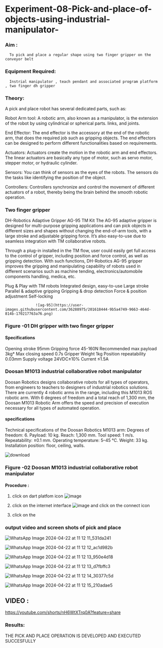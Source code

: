 # Experiment-08-Pick-and-place-of-objects-using-industrial-manipulator-

### Aim :
      To pick and place a regular shape using two finger gripper on the conveyor belt 
### Equipment Required: 
      Instrial manipulator , teach pendant and associated program platform , two finger dh gripper 
      
### Theory: 

A pick and place robot has several dedicated parts, such as:

Robot Arm tool: A robotic arm, also known as a manipulator, is the extension of the robot by using cylindrical or spherical parts. links, and joints.

End Effector: The end effector is the accessory at the end of the robotic arm, that does the required job such as gripping objects. The end effectors can be designed to perform different functionalities based on requirements.

Actuators: Actuators create the motion in the robotic arm and end effectors. The linear actuators are basically any type of motor, such as servo motor, stepper motor, or hydraulic cylinder.

Sensors: You can think of sensors as the eyes of the robots. The sensors do the tasks like identifying the position of the object.

Controllers: Controllers synchronize and control the movement of different actuators of a robot, thereby being the brain behind the smooth robotic operation.


### Two finger gripper 

DH-Robotics
Adaptive Gripper AG-95 TM Kit
The AG-95 adaptive gripper is designed for multi-purpose gripping applications and can pick objects in different sizes and shapes without changing the end-of-arm tools, with a large stroke and adjustable gripping force. It’s also easy-to-use due to seamless integration with TM collaborative robots.

Through a plug-in installed in the TM flow, user could easily get full access to the control of gripper, including position and force control, as well as gripping detection. With such functions, DH-Robotics AG-95 gripper improves the gripping and manipulating capability of robots used in different scenarios such as machine tending, electronics/automobile components handling, medica, etc.

Plug & Play with TM robots
Integrated design, easy-to-use
Large stroke
Parallel & adaptive gripping
Gripping & drop detection
Force & position adjustment
Self-locking

                  ![ag-95](https://user-images.githubusercontent.com/36288975/201618444-9b5a4749-9663-464d-814b-170217763a76.png)
### Figure -01 DH gripper with two finger gripper 

#### Specifications

Opening stroke	95mm
Gripping force 	45-160N
Recommended max payload	3kg*
Max closing speed	0.7s
Gripper Weight	1kg
Position repeatability	0.03mm
Supply voltage	24VDC±10%
Current	≤1.5A



### Doosan M1013 industrial collaborative robot manipulator 
Doosan Robotics designs collaborative robots for all types of operators, from engineers to teachers to designers of industrial robotics solutions. There are currently 4 robotic arms in the range, including this M1013 ROS robotic arm. With 6 degrees of freedom and a total reach of 1,300 mm, the Doosan M1013 Robotic Arm offers the speed and precision of execution necessary for all types of automated operation.

#### specifications 
Technical specifications of the Doosan Robotics M1013 arm:
Degrees of freedom: 6.
Payload: 10 kg.
Reach: 1,300 mm.
Tool speed: 1 m/s.
Repeatability: ±0.1 mm.
Operating temperature: 5–45 °C.
Weight: 33 kg.
Installation position: floor, ceiling, walls.



![download](https://user-images.githubusercontent.com/36288975/201624230-89cc83ff-cecd-49ea-84c6-c67066e9d157.jpg)

### Figure -02 Doosan M1013 industrial collaborative robot manipulator 

#### Procedure : 

1. click on dart platfom icon ![image](https://user-images.githubusercontent.com/36288975/201621038-f1248586-5c20-40fd-8a74-68c7d8b44939.png)
2. click on the internet interface 
![image](https://user-images.githubusercontent.com/36288975/201621235-3b8b46a9-3c19-4207-9ea2-6a7954eb6135.png)
and click on the connect icon 

3. click on the 


















### output video and screen shots of pick and place 



![WhatsApp Image 2024-04-22 at 11 12 11_531da241](https://github.com/vasanthkumarch/Experiment-08-Pick-and-place-of-objects-using-industrial-manipulator-/assets/149937471/b89be21b-1c10-4a2d-a5e0-476e6ac2d558)


![WhatsApp Image 2024-04-22 at 11 12 12_ac1d982b](https://github.com/vasanthkumarch/Experiment-08-Pick-and-place-of-objects-using-industrial-manipulator-/assets/149937471/3097a8ed-6007-4c1a-832c-90db6c8f7554)

![WhatsApp Image 2024-04-22 at 11 12 13_950e4d18](https://github.com/vasanthkumarch/Experiment-08-Pick-and-place-of-objects-using-industrial-manipulator-/assets/149937471/51bb3b5b-e69f-4838-8f4a-07d834c42e1a)

![WhatsApp Image 2024-04-22 at 11 12 13_d7fbffc3](https://github.com/vasanthkumarch/Experiment-08-Pick-and-place-of-objects-using-industrial-manipulator-/assets/149937471/5f0061cd-6c19-463e-bdab-4c06804e6861)

![WhatsApp Image 2024-04-22 at 11 12 14_30377c5d](https://github.com/vasanthkumarch/Experiment-08-Pick-and-place-of-objects-using-industrial-manipulator-/assets/149937471/996fc08c-e6b7-416a-b066-5d4244a985b4)

![WhatsApp Image 2024-04-22 at 11 12 15_210adae5](https://github.com/vasanthkumarch/Experiment-08-Pick-and-place-of-objects-using-industrial-manipulator-/assets/149937471/b52c2096-61c8-4ef0-b035-2f5b43c52af1)


## VIDEO :
https://youtube.com/shorts/nH6WtXTrq0A?feature=share

### Results: 

THE PICK AND PLACE OPERATION IS DEVELOPED AND EXECUTED SUCCESFULLY




